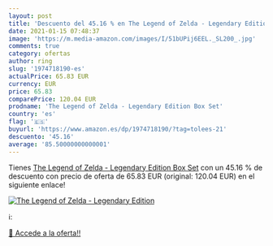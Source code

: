 ```yaml
---
layout: post
title: 'Descuento del 45.16 % en The Legend of Zelda - Legendary Edition '
date: 2021-01-15 07:48:37
image: 'https://m.media-amazon.com/images/I/51bUPij6EEL._SL200_.jpg'
comments: true
category: ofertas
author: ring
slug: '1974718190-es'
actualPrice: 65.83 EUR
currency: EUR
price: 65.83
comparePrice: 120.04 EUR
prodname: 'The Legend of Zelda - Legendary Edition Box Set'
country: 'es'
flag: '🇪🇸'
buyurl: 'https://www.amazon.es/dp/1974718190/?tag=tolees-21'
descuento: '45.16'
average: '85.50000000000001'
---
```


Tienes [The Legend of Zelda - Legendary Edition Box Set](https://www.amazon.es/dp/1974718190/?tag=tolees-21) con un 45.16 % de descuento con precio de oferta de 65.83 EUR (original: 120.04 EUR) en el siguiente enlace!

[![The Legend of Zelda - Legendary Edition ](https://m.media-amazon.com/images/I/51bUPij6EEL._SL200_.jpg)](https://www.amazon.es/dp/1974718190/?tag=tolees-21)

ℹ️:


[🛒 Accede a la oferta!!](https://www.amazon.es/dp/1974718190/?tag=tolees-21)
